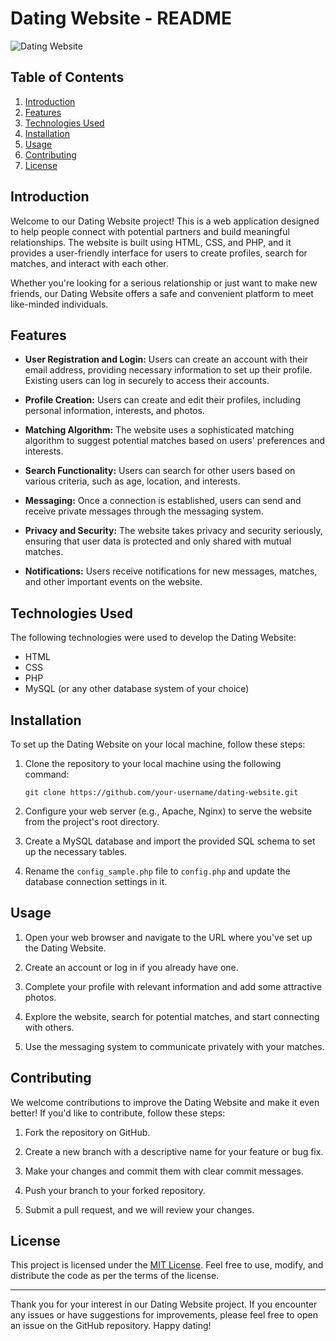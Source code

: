 # Dating Website - README

![Dating Website](/path/to/your/dating_website_screenshot.png)

## Table of Contents

1. [Introduction](#introduction)
2. [Features](#features)
3. [Technologies Used](#technologies-used)
4. [Installation](#installation)
5. [Usage](#usage)
6. [Contributing](#contributing)
7. [License](#license)

## Introduction

Welcome to our Dating Website project! This is a web application designed to help people connect with potential partners and build meaningful relationships. The website is built using HTML, CSS, and PHP, and it provides a user-friendly interface for users to create profiles, search for matches, and interact with each other.

Whether you're looking for a serious relationship or just want to make new friends, our Dating Website offers a safe and convenient platform to meet like-minded individuals.

## Features

- **User Registration and Login:** Users can create an account with their email address, providing necessary information to set up their profile. Existing users can log in securely to access their accounts.

- **Profile Creation:** Users can create and edit their profiles, including personal information, interests, and photos.

- **Matching Algorithm:** The website uses a sophisticated matching algorithm to suggest potential matches based on users' preferences and interests.

- **Search Functionality:** Users can search for other users based on various criteria, such as age, location, and interests.

- **Messaging:** Once a connection is established, users can send and receive private messages through the messaging system.

- **Privacy and Security:** The website takes privacy and security seriously, ensuring that user data is protected and only shared with mutual matches.

- **Notifications:** Users receive notifications for new messages, matches, and other important events on the website.

## Technologies Used

The following technologies were used to develop the Dating Website:

- HTML
- CSS
- PHP
- MySQL (or any other database system of your choice)

## Installation

To set up the Dating Website on your local machine, follow these steps:

1. Clone the repository to your local machine using the following command:
   ```
   git clone https://github.com/your-username/dating-website.git
   ```

2. Configure your web server (e.g., Apache, Nginx) to serve the website from the project's root directory.

3. Create a MySQL database and import the provided SQL schema to set up the necessary tables.

4. Rename the `config_sample.php` file to `config.php` and update the database connection settings in it.

## Usage

1. Open your web browser and navigate to the URL where you've set up the Dating Website.

2. Create an account or log in if you already have one.

3. Complete your profile with relevant information and add some attractive photos.

4. Explore the website, search for potential matches, and start connecting with others.

5. Use the messaging system to communicate privately with your matches.

## Contributing

We welcome contributions to improve the Dating Website and make it even better! If you'd like to contribute, follow these steps:

1. Fork the repository on GitHub.

2. Create a new branch with a descriptive name for your feature or bug fix.

3. Make your changes and commit them with clear commit messages.

4. Push your branch to your forked repository.

5. Submit a pull request, and we will review your changes.

## License

This project is licensed under the [MIT License](LICENSE.md). Feel free to use, modify, and distribute the code as per the terms of the license.

---

Thank you for your interest in our Dating Website project. If you encounter any issues or have suggestions for improvements, please feel free to open an issue on the GitHub repository. Happy dating!
